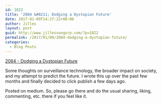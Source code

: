 ```yaml
---
id: 1822
title: '2084 &#8211; Dodging a Dystopian Future'
date: 2017-01-09T14:27:22+00:00
author: Jilles
layout: post
guid: http://www.jillesvangurp.com/?p=1822
permalink: /2017/01/09/2084-dodging-a-dystopian-future/
categories:
  - Blog Posts
---
```

[2084 - Dodging a Dystopian Future](https://medium.com/@jillesvangurp_30276/2084-ecbf9c9fd973#.kg2jvqwz6)

Some thoughts on surveillance technology, the broader impact on society, and my attempt to predict the future. I wrote this up over the past few months and finally decided to click publish a few days ago. 

Posted on medium. So, please go there and do the usual sharing, liking, commenting, etc. there if you feel like it.
